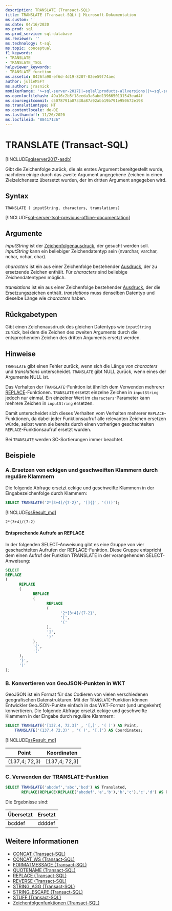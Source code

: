 ```yaml
---
description: TRANSLATE (Transact-SQL)
title: TRANSLATE (Transact-SQL) | Microsoft-Dokumentation
ms.custom: ''
ms.date: 04/16/2020
ms.prod: sql
ms.prod_service: sql-database
ms.reviewer: ''
ms.technology: t-sql
ms.topic: conceptual
f1_keywords:
- TRANSLATE
- TRANSLATE_TSQL
helpviewer_keywords:
- TRANSLATE function
ms.assetid: 0426fa90-ef6d-4d19-8207-02ee59f74aec
author: julieMSFT
ms.author: jrasnick
monikerRange: '>=sql-server-2017||=sqlallproducts-allversions||>=sql-server-linux-2017||=azuresqldb-mi-current'
ms.openlocfilehash: 49a16c2b5f18eeda3a6abd1396650131543ead4f
ms.sourcegitcommit: c5078791a07330a87a92abb19b791e950672e198
ms.translationtype: HT
ms.contentlocale: de-DE
ms.lasthandoff: 11/26/2020
ms.locfileid: "88417136"
---
```

# <a name="translate-transact-sql"></a>TRANSLATE (Transact-SQL)

[!INCLUDE[sqlserver2017-asdb](../../includes/applies-to-version/sqlserver2017-asdb.md)]

Gibt die Zeichenfolge zurück, die als erstes Argument bereitgestellt wurde, nachdem einige durch das zweite Argument angegebene Zeichen in einen Zielzeichensatz übersetzt wurden, der im dritten Argument angegeben wird.

## <a name="syntax"></a>Syntax

```syntaxsql
TRANSLATE ( inputString, characters, translations)
```

[!INCLUDE[sql-server-tsql-previous-offline-documentation](../../includes/sql-server-tsql-previous-offline-documentation.md)]

## <a name="arguments"></a>Argumente

 *inputString* ist der [Zeichenfolgenausdruck](../../t-sql/language-elements/expressions-transact-sql.md), der gesucht werden soll. *inputString* kann ein beliebiger Zeichendatentyp sein (nvarchar, varchar, nchar, nchar, char).

 *characters* ist ein aus einer Zeichenfolge bestehender [Ausdruck](../../t-sql/language-elements/expressions-transact-sql.md), der zu ersetzende Zeichen enthält. Für *characters* sind beliebige Zeichendatentypen möglich.

*translations* ist ein aus einer Zeichenfolge bestehender [Ausdruck](../../t-sql/language-elements/expressions-transact-sql.md), der die Ersetzungszeichen enthält. *translations* muss denselben Datentyp und dieselbe Länge wie *characters* haben.

## <a name="return-types"></a>Rückgabetypen

Gibt einen Zeichenausdruck des gleichen Datentyps wie `inputString` zurück, bei dem die Zeichen des zweiten Arguments durch die entsprechenden Zeichen des dritten Arguments ersetzt werden.

## <a name="remarks"></a>Hinweise

`TRANSLATE` gibt einen Fehler zurück, wenn sich die Länge von *characters* und *translations* unterscheidet. `TRANSLATE` gibt NULL zurück, wenn eines der Argumente NULL ist.  

Das Verhalten der `TRANSLATE`-Funktion ist ähnlich dem Verwenden mehrerer [REPLACE](../../t-sql/functions/replace-transact-sql.md)-Funktionen. `TRANSLATE` ersetzt einzelne Zeichen in `inputString` jedoch nur einmal. Ein einzelner Wert im `characters`-Parameter kann mehrere Zeichen in `inputString` ersetzen. 

Damit unterscheidet sich dieses Verhalten vom Verhalten mehrerer `REPLACE`-Funktionen, da dabei jeder Funktionsaufruf alle relevanten Zeichen ersetzen würde, selbst wenn sie bereits durch einen vorherigen geschachtelten `REPLACE`-Funktionsaufruf ersetzt wurden. 

Bei `TRANSLATE` werden SC-Sortierungen immer beachtet.

## <a name="examples"></a>Beispiele

### <a name="a-replace-square-and-curly-braces-with-regular-braces"></a>A. Ersetzen von eckigen und geschweiften Klammern durch reguläre Klammern

Die folgende Abfrage ersetzt eckige und geschweifte Klammern in der Eingabezeichenfolge durch Klammern:

```sql
SELECT TRANSLATE('2*[3+4]/{7-2}', '[]{}', '()()');
```

[!INCLUDE[ssResult_md](../../includes/ssresult-md.md)]

```text
2*(3+4)/(7-2)
```

#### <a name="equivalent-calls-to-replace"></a>Entsprechende Aufrufe an REPLACE

In der folgenden SELECT-Anweisung gibt es eine Gruppe von vier geschachtelten Aufrufen der REPLACE-Funktion. Diese Gruppe entspricht dem einen Aufruf der Funktion TRANSLATE in der vorangehenden SELECT-Anweisung:

```sql
SELECT
REPLACE
(
      REPLACE
      (
            REPLACE
            (
                  REPLACE
                  (
                        '2*[3+4]/{7-2}',
                        '[',
                        '('
                  ),
                  ']',
                  ')'
            ),
            '{',
            '('
      ),
      '}',
      ')'
);
```

### <a name="b-convert-geojson-points-into-wkt"></a>B. Konvertieren von GeoJSON-Punkten in WKT

GeoJSON ist ein Format für das Codieren von vielen verschiedenen geografischen Datenstrukturen. Mit der `TRANSLATE`-Funktion können Entwickler GeoJSON-Punkte einfach in das WKT-Format (und umgekehrt) konvertieren. Die folgende Abfrage ersetzt eckige und geschweifte Klammern in der Eingabe durch reguläre Klammern:

```sql
SELECT TRANSLATE('[137.4, 72.3]' , '[,]', '( )') AS Point,
    TRANSLATE('(137.4 72.3)' , '( )', '[,]') AS Coordinates;
```

[!INCLUDE[ssResult_md](../../includes/ssresult-md.md)]

|Point  |Koordinaten |  
|---------|--------- |
|(137,4; 72,3) |[137,4; 72,3] |

### <a name="c-use-the-translate-function"></a>C. Verwenden der TRANSLATE-Funktion

```sql
SELECT TRANSLATE('abcdef','abc','bcd') AS Translated,
       REPLACE(REPLACE(REPLACE('abcdef','a','b'),'b','c'),'c','d') AS Replaced;
```

Die Ergebnisse sind:

| Übersetzt | Ersetzt |  
| ---------|--------- |
| bcddef | ddddef |


## <a name="see-also"></a>Weitere Informationen

- [CONCAT &#40;Transact-SQL&#41;](../../t-sql/functions/concat-transact-sql.md)  
- [CONCAT_WS &#40;Transact-SQL&#41;](../../t-sql/functions/concat-ws-transact-sql.md)  
- [FORMATMESSAGE &#40;Transact-SQL&#41;](../../t-sql/functions/formatmessage-transact-sql.md)  
- [QUOTENAME &#40;Transact-SQL&#41;](../../t-sql/functions/quotename-transact-sql.md)  
- [REPLACE &#40;Transact-SQL&#41;](../../t-sql/functions/replace-transact-sql.md)  
- [REVERSE &#40;Transact-SQL&#41;](../../t-sql/functions/reverse-transact-sql.md)  
- [STRING_AGG &#40;Transact-SQL&#41;](../../t-sql/functions/string-agg-transact-sql.md)  
- [STRING_ESCAPE &#40;Transact-SQL&#41;](../../t-sql/functions/string-escape-transact-sql.md)  
- [STUFF &#40;Transact-SQL&#41;](../../t-sql/functions/stuff-transact-sql.md)  
- [Zeichenfolgenfunktionen (Transact-SQL)](../../t-sql/functions/string-functions-transact-sql.md)
